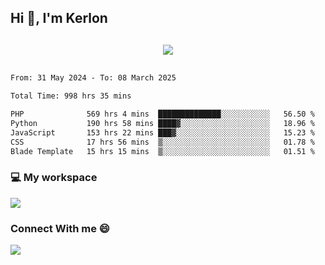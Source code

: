 ## Hi 👋, I'm Kerlon

<p align="center" style="margin: 30px;">
 
 <img src="https://skillicons.dev/icons?i=html,css,bootstrap,js,nodejs,jquery,python,flask,php,mysql,lua,sqlite,firebase">


</p>
<!--START_SECTION:waka-->

```txt
From: 31 May 2024 - To: 08 March 2025

Total Time: 998 hrs 35 mins

PHP              569 hrs 4 mins  ██████████████░░░░░░░░░░░   56.50 %
Python           190 hrs 58 mins ████▓░░░░░░░░░░░░░░░░░░░░   18.96 %
JavaScript       153 hrs 22 mins ███▓░░░░░░░░░░░░░░░░░░░░░   15.23 %
CSS              17 hrs 56 mins  ▒░░░░░░░░░░░░░░░░░░░░░░░░   01.78 %
Blade Template   15 hrs 15 mins  ▒░░░░░░░░░░░░░░░░░░░░░░░░   01.51 %
```

<!--END_SECTION:waka-->


<p align="center">
 <h3>💻 My workspace</h3>
    <img src="https://skillicons.dev/icons?i=mint" />
</p>

<p align="center">
 <h3>Connect With me 😄</h3> 
    <a href="https://www.linkedin.com/in/kerlon-fernandes"><img src="https://skillicons.dev/icons?i=linkedin" />
  </a>
</p>



